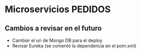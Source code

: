 # Microservicios PEDIDOS

## Cambios a revisar en el futuro
- Cambiar el uri de Mongo DB para el deploy
- Revisar Eureka (se comentó la dependencia en el pom.xml)